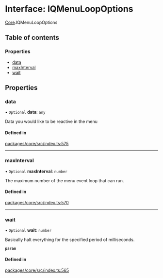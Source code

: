 # Interface: IQMenuLoopOptions

[Core](../modules/Core.md).IQMenuLoopOptions

## Table of contents

### Properties

- [data](Core.IQMenuLoopOptions.md#data)
- [maxInterval](Core.IQMenuLoopOptions.md#maxinterval)
- [wait](Core.IQMenuLoopOptions.md#wait)

## Properties

### data

• `Optional` **data**: `any`

Data you would like to be reactive in the menu

#### Defined in

[packages/core/src/index.ts:575](https://github.com/iniquitybbs/iniquity/blob/29195b9/packages/core/src/index.ts#L575)

___

### maxInterval

• `Optional` **maxInterval**: `number`

The maximum number of the menu event loop that can run.

#### Defined in

[packages/core/src/index.ts:570](https://github.com/iniquitybbs/iniquity/blob/29195b9/packages/core/src/index.ts#L570)

___

### wait

• `Optional` **wait**: `number`

Basically halt everything for the specified period of milliseconds.

**`param`**

#### Defined in

[packages/core/src/index.ts:565](https://github.com/iniquitybbs/iniquity/blob/29195b9/packages/core/src/index.ts#L565)
